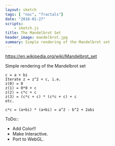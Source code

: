 ```yaml
---
layout: sketch
tags: [ "noc", "fractals"]
date: "2018-01-27"
scripts: 
    - sketch.js
title: The Mandelbrot Set
header_image: mandelbrot.jpg
summary: Simple rendering of the Mandelbrot set   
---
```


<https://en.wikipedia.org/wiki/Mandelbrot_set>   

Simple rendering of the Mandelbrot set   
```
c = a + bi
Iterate z = z^2 + c, i.e.
z(0) = 0
z(1) = 0*0 + c
z(2) = c*c + c
z(3) = (c*c + c) * (c*c + c) + c
etc.

c*c = (a+bi) * (a+bi) = a^2 - b^2 + 2abi
```

ToDo::   

* Add Color!!
* Make Interactive.
* Port to WebGL.